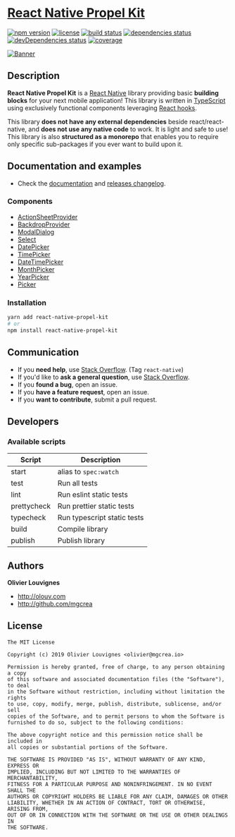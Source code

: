 # [React Native Propel Kit](https://mgcrea.github.io/react-native-propel-kit/)

[![npm version](https://img.shields.io/npm/v/react-native-propel-kit.svg)](https://github.com/mgcrea/react-native-propel-kit/releases)
[![license](https://img.shields.io/github/license/mgcrea/react-native-propel-kit.svg?style=flat)](https://tldrlegal.com/license/mit-license)
[![build status](https://travis-ci.com/mgcrea/react-native-propel-kit.svg?branch=master)](https://travis-ci.com/mgcrea/react-native-propel-kit)
[![dependencies status](https://david-dm.org/mgcrea/react-native-propel-kit/status.svg)](https://david-dm.org/mgcrea/react-native-propel-kit)
[![devDependencies status](https://david-dm.org/mgcrea/react-native-propel-kit/dev-status.svg)](https://david-dm.org/mgcrea/react-native-propel-kit?type=dev)
[![coverage](https://codecov.io/gh/mgcrea/react-native-propel-kit/branch/master/graph/badge.svg)](https://codecov.io/gh/mgcrea/react-native-propel-kit)

[![Banner](https://mgcrea.github.io/react-native-propel-kit/img/logo_social_white_lite.png)](https://mgcrea.github.io/react-native-propel-kit/)

## Description

**React Native Propel Kit** is a [React Native](https://facebook.github.io/react-native/) library providing basic **building blocks** for your next mobile application! This library is written in [TypeScript](https://www.typescriptlang.org/) using exclusively functional components leveraging [React hooks](https://reactjs.org/docs/hooks-intro.html).

This library **does not have any external dependencies** beside react/react-native, and **does not use any native code** to work. It is light and safe to use! This library is also **structured as a monorepo** that enables you to require only specific sub-packages if you ever want to build upon it.

## Documentation and examples

- Check the [documentation](https://mgcrea.github.io/react-native-propel-kit/) and [releases changelog](https://github.com/mgcrea/react-native-propel-kit/releases).

### Components

- [ActionSheetProvider](https://mgcrea.github.io/react-native-propel-kit/components/action-sheet-provider)
- [BackdropProvider](https://mgcrea.github.io/react-native-propel-kit/components/backdrop-provider)
- [ModalDialog](https://mgcrea.github.io/react-native-propel-kit/components/modal-dialog)
- [Select](https://mgcrea.github.io/react-native-propel-kit/components/select)
- [DatePicker](https://mgcrea.github.io/react-native-propel-kit/components/date-picker)
- [TimePicker](https://mgcrea.github.io/react-native-propel-kit/components/time-picker)
- [DateTimePicker](https://mgcrea.github.io/react-native-propel-kit/components/date-time-picker)
- [MonthPicker](https://mgcrea.github.io/react-native-propel-kit/components/month-picker)
- [YearPicker](https://mgcrea.github.io/react-native-propel-kit/components/year-picker)
- [Picker](https://mgcrea.github.io/react-native-propel-kit/components/picker)

### Installation

```bash
yarn add react-native-propel-kit
# or
npm install react-native-propel-kit
```

## Communication

- If you **need help**, use [Stack Overflow](http://stackoverflow.com/questions/tagged/react-native). (Tag `react-native`)
- If you'd like to **ask a general question**, use [Stack Overflow](http://stackoverflow.com/questions/tagged/react-native).
- If you **found a bug**, open an issue.
- If you **have a feature request**, open an issue.
- If you **want to contribute**, submit a pull request.

## Developers

### Available scripts

| **Script**  | **Description**             |
| ----------- | --------------------------- |
| start       | alias to `spec:watch`       |
| test        | Run all tests               |
| lint        | Run eslint static tests     |
| prettycheck | Run prettier static tests   |
| typecheck   | Run typescript static tests |
| build       | Compile library             |
| publish     | Publish library             |

## Authors

**Olivier Louvignes**

- http://olouv.com
- http://github.com/mgcrea

## License

```
The MIT License

Copyright (c) 2019 Olivier Louvignes <olivier@mgcrea.io>

Permission is hereby granted, free of charge, to any person obtaining a copy
of this software and associated documentation files (the "Software"), to deal
in the Software without restriction, including without limitation the rights
to use, copy, modify, merge, publish, distribute, sublicense, and/or sell
copies of the Software, and to permit persons to whom the Software is
furnished to do so, subject to the following conditions:

The above copyright notice and this permission notice shall be included in
all copies or substantial portions of the Software.

THE SOFTWARE IS PROVIDED "AS IS", WITHOUT WARRANTY OF ANY KIND, EXPRESS OR
IMPLIED, INCLUDING BUT NOT LIMITED TO THE WARRANTIES OF MERCHANTABILITY,
FITNESS FOR A PARTICULAR PURPOSE AND NONINFRINGEMENT. IN NO EVENT SHALL THE
AUTHORS OR COPYRIGHT HOLDERS BE LIABLE FOR ANY CLAIM, DAMAGES OR OTHER
LIABILITY, WHETHER IN AN ACTION OF CONTRACT, TORT OR OTHERWISE, ARISING FROM,
OUT OF OR IN CONNECTION WITH THE SOFTWARE OR THE USE OR OTHER DEALINGS IN
THE SOFTWARE.
```
